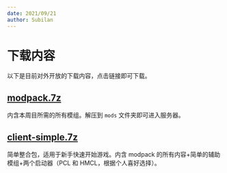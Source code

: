 ```yaml
---
date: 2021/09/21
author: Subilan
---
```


# 下载内容

以下是目前对外开放的下载内容，点击链接即可下载。

## [modpack.7z](https://fnmdp.oss-cn-beijing.aliyuncs.com/seatide-public/modpack.7z)

内含本周目所需的所有模组。解压到 `mods` 文件夹即可进入服务器。

## [client-simple.7z](https://fnmdp.oss-cn-beijing.aliyuncs.com/seatide-public/client-simple.7z)

简单整合包，适用于新手快速开始游戏。内含 modpack 的所有内容+简单的辅助模组+两个启动器（PCL 和 HMCL，根据个人喜好选择）。
